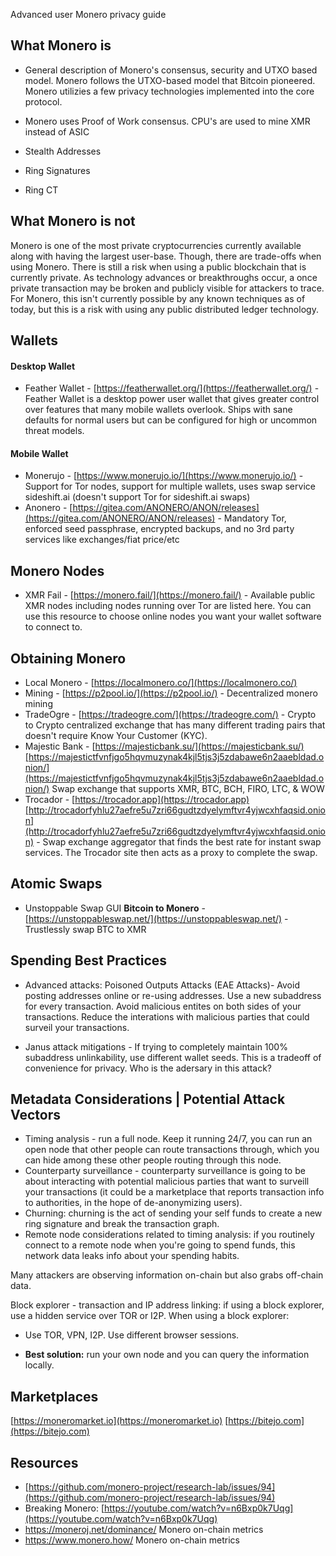 Advanced user Monero privacy guide


## What Monero is

- General description of Monero's consensus, security and UTXO based model. Monero follows the UTXO-based model that Bitcoin pioneered. Monero utilizies a few privacy technologies implemented into the core protocol.
- Monero uses Proof of Work consensus. CPU's are used to mine XMR instead of ASIC


- Stealth Addresses
- Ring Signatures
- Ring CT

## What Monero is not

Monero is one of the most private cryptocurrencies currently available along with having the largest user-base. Though, there are trade-offs when using Monero. There is still a risk when using a public blockchain that is currently private. As technology advances or breakthroughs occur, a once private transaction may be broken and publicly visible for attackers to trace. For Monero, this isn't currently possible by any known techniques as of today, but this is a risk with using any public distributed ledger technology.

## Wallets

#### Desktop Wallet
- Feather Wallet - [https://featherwallet.org/](https://featherwallet.org/) - Feather Wallet is a desktop power user wallet that gives greater control over features that many mobile wallets overlook. Ships with sane defaults for normal users but can be configured for high or uncommon threat models.


#### Mobile Wallet
- Monerujo - [https://www.monerujo.io/](https://www.monerujo.io/) - Support for Tor nodes, support for multiple wallets, uses swap service sideshift.ai (doesn't support Tor for sideshift.ai swaps)
- Anonero - [https://gitea.com/ANONERO/ANON/releases](https://gitea.com/ANONERO/ANON/releases) - Mandatory Tor, enforced seed passphrase, encrypted backups, and no 3rd party services like exchanges/fiat price/etc


## Monero Nodes
- XMR Fail - [https://monero.fail/](https://monero.fail/) - Available public XMR nodes including nodes running over Tor are listed here. You can use this resource to choose online nodes you want your wallet software to connect to.

## Obtaining Monero

- Local Monero - [https://localmonero.co/](https://localmonero.co/)
- Mining - [https://p2pool.io/](https://p2pool.io/) - Decentralized monero mining
- TradeOgre - [https://tradeogre.com/](https://tradeogre.com/) - Crypto to Crypto centralized exchange that has many different trading pairs that doesn't require Know Your Customer (KYC). 
- Majestic Bank - [https://majesticbank.su/](https://majesticbank.su/)[https://majestictfvnfjgo5hqvmuzynak4kjl5tjs3j5zdabawe6n2aaebldad.onion/](https://majestictfvnfjgo5hqvmuzynak4kjl5tjs3j5zdabawe6n2aaebldad.onion/) Swap exchange that supports XMR, BTC, BCH, FIRO, LTC, & WOW
- Trocador - [https://trocador.app](https://trocador.app)[http://trocadorfyhlu27aefre5u7zri66gudtzdyelymftvr4yjwcxhfaqsid.onion](http://trocadorfyhlu27aefre5u7zri66gudtzdyelymftvr4yjwcxhfaqsid.onion) - Swap exchange aggregator that finds the best rate for instant swap services. The Trocador site then acts as a proxy to complete the swap.

## Atomic Swaps
- Unstoppable Swap GUI **Bitcoin to Monero** - [https://unstoppableswap.net/](https://unstoppableswap.net/) - Trustlessly swap BTC to XMR

## Spending Best Practices

- Advanced attacks: Poisoned Outputs Attacks (EAE Attacks)- Avoid posting addresses online or re-using addresses. Use a new subaddress for every transaction. Avoid malicious entites on both sides of your transactions. Reduce the interations with malicious parties that could surveil your transactions. 

- Janus attack mitigations - If trying to completely maintain 100% subaddress unlinkability, use different wallet seeds. This is a tradeoff of convenience for privacy. Who is the adersary in this attack? 

## Metadata Considerations | Potential Attack Vectors

- Timing analysis - run a full node. Keep it running 24/7, you can run an open node that other people can route transactions through, which you can hide among these other people routing through this node.
- Counterparty surveillance - counterparty surveillance is going to be about interacting with potential malicious parties that want to surveill your transactions (it could be a marketplace that reports transaction info to authorities, in the hope of de-anonymizing users).
- Churning: churning is the act of sending your self funds to create a new ring signature and break the transaction graph. 
- Remote node considerations related to timing analysis: if you routinely connect to a remote node when you're going to spend funds, this network data leaks info about your spending habits. 

Many attackers are observing information on-chain but also grabs off-chain data.

Block explorer - transaction and IP address linking: if using a block explorer, use a hidden service over TOR or I2P. When using a block explorer: 

- Use TOR, VPN, I2P. Use different browser sessions.

- **Best solution:** run your own node and you can query the information locally.

## Marketplaces

[https://moneromarket.io](https://moneromarket.io)
[https://bitejo.com](https://bitejo.com)

## Resources

- [https://github.com/monero-project/research-lab/issues/94](https://github.com/monero-project/research-lab/issues/94)
- Breaking Monero: [https://youtube.com/watch?v=n6Bxp0k7Uqg](https://youtube.com/watch?v=n6Bxp0k7Uqg)
- https://moneroj.net/dominance/ Monero on-chain metrics
- https://www.monero.how/ Monero on-chain metrics

